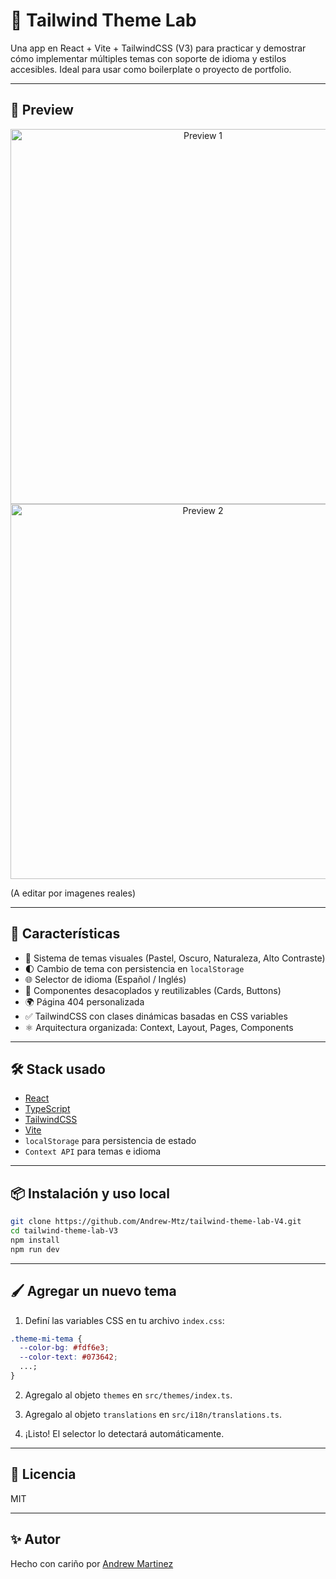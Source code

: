 # 🎨 Tailwind Theme Lab

Una app en React + Vite + TailwindCSS (V3) para practicar y demostrar cómo implementar múltiples temas con soporte de idioma y estilos accesibles. Ideal para usar como boilerplate o proyecto de portfolio.

---

## 🌟 Preview

<p align="center">
  <img src="https://i.imgur.com/XXXXX.png" width="600" alt="Preview 1" />
  <br/>
  <img src="https://i.imgur.com/YYYYY.png" width="600" alt="Preview 2" />
</p>

(A editar por imagenes reales)

---

## 🚀 Características

- 🎨 Sistema de temas visuales (Pastel, Oscuro, Naturaleza, Alto Contraste)
- 🌓 Cambio de tema con persistencia en `localStorage`
- 🌐 Selector de idioma (Español / Inglés)
- 🧩 Componentes desacoplados y reutilizables (Cards, Buttons)
- 🌍 Página 404 personalizada
- ✅ TailwindCSS con clases dinámicas basadas en CSS variables
- ⚛️ Arquitectura organizada: Context, Layout, Pages, Components

---

## 🛠️ Stack usado

- [React](https://reactjs.org/)
- [TypeScript](https://www.typescriptlang.org/)
- [TailwindCSS](https://v3.tailwindcss.com/)
- [Vite](https://vitejs.dev/)
- `localStorage` para persistencia de estado
- `Context API` para temas e idioma

---

## 📦 Instalación y uso local

```bash
git clone https://github.com/Andrew-Mtz/tailwind-theme-lab-V4.git
cd tailwind-theme-lab-V3
npm install
npm run dev
```

---

## 🖌️ Agregar un nuevo tema

1. Definí las variables CSS en tu archivo `index.css`:

```css
.theme-mi-tema {
  --color-bg: #fdf6e3;
  --color-text: #073642;
  ...;
}
```

2. Agregalo al objeto `themes` en `src/themes/index.ts`.

3. Agregalo al objeto `translations` en `src/i18n/translations.ts`.

4. ¡Listo! El selector lo detectará automáticamente.

---

## 🤝 Licencia

MIT

---

## ✨ Autor

Hecho con cariño por [Andrew Martinez](https://github.com/Andrew-Mtz)
